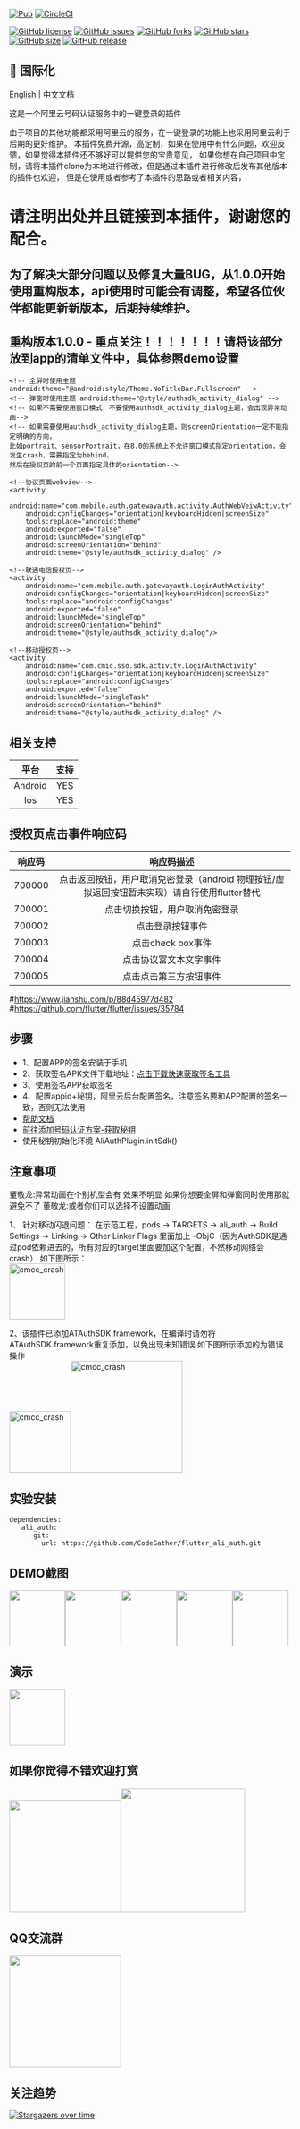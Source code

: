 [![Pub](https://img.shields.io/pub/v/ali_auth.svg)](https://pub.flutter-io.cn/packages/ali_auth)
[![CircleCI](https://circleci.com/gh/CodeGather/flutter_ali_auth/tree/master.svg?style=svg)](https://circleci.com/gh/CodeGather/flutter_ali_auth/tree/master)


[![GitHub license](https://img.shields.io/github/license/CodeGather/flutter_ali_auth?style=social)](https://github.com/CodeGather/flutter_ali_auth/blob/master/LICENSE)
[![GitHub issues](https://img.shields.io/github/issues/CodeGather/flutter_ali_auth?style=social)](https://github.com/CodeGather/flutter_ali_auth/issues)
[![GitHub forks](https://img.shields.io/github/forks/CodeGather/flutter_ali_auth?style=social)](https://github.com/CodeGather/flutter_ali_auth/network)
[![GitHub stars](https://img.shields.io/github/stars/CodeGather/flutter_ali_auth?style=social)](https://github.com/CodeGather/flutter_ali_auth/stargazers)
[![GitHub size](https://img.shields.io/github/repo-size/CodeGather/flutter_ali_auth?style=social)](https://github.com/CodeGather/flutter_ali_auth)
[![GitHub release](https://img.shields.io/github/v/release/CodeGather/flutter_ali_auth?style=social)](https://github.com/CodeGather/flutter_ali_auth/releases)

## :large_blue_circle: 国际化

[English](README.md) | 中文文档

这是一个阿里云号码认证服务中的一键登录的插件

由于项目的其他功能都采用阿里云的服务，在一键登录的功能上也采用阿里云利于后期的更好维护。
本插件免费开源，高定制，如果在使用中有什么问题，欢迎反馈，如果觉得本插件还不够好可以提供您的宝贵意见，
如果你想在自己项目中定制，请将本插件clone为本地进行修改，但是通过本插件进行修改后发布其他版本的插件也欢迎，
但是在使用或者参考了本插件的思路或者相关内容，   

# 请注明出处并且链接到本插件，谢谢您的配合。  

## 为了解决大部分问题以及修复大量BUG，从1.0.0开始使用重构版本，api使用时可能会有调整，希望各位伙伴都能更新新版本，后期持续维护。


## 重构版本1.0.0 - 重点关注！！！！！！！请将该部分放到app的清单文件中，具体参照demo设置

```
<!-- 全屏时使用主题 android:theme="@android:style/Theme.NoTitleBar.Fullscreen" -->
<!-- 弹窗时使用主题 android:theme="@style/authsdk_activity_dialog" -->
<!-- 如果不需要使用窗口模式，不要使用authsdk_activity_dialog主题，会出现异常动画-->
<!-- 如果需要使用authsdk_activity_dialog主题，则screenOrientation一定不能指定明确的方向，
比如portrait、sensorPortrait，在8.0的系统上不允许窗口模式指定orientation，会发生crash，需要指定为behind，
然后在授权页的前一个页面指定具体的orientation-->

<!--协议页面webview-->
<activity
    android:name="com.mobile.auth.gatewayauth.activity.AuthWebVeiwActivity"
    android:configChanges="orientation|keyboardHidden|screenSize"
    tools:replace="android:theme"
    android:exported="false"
    android:launchMode="singleTop"
    android:screenOrientation="behind"
    android:theme="@style/authsdk_activity_dialog" />

<!--联通电信授权页-->
<activity
    android:name="com.mobile.auth.gatewayauth.LoginAuthActivity"
    android:configChanges="orientation|keyboardHidden|screenSize"
    tools:replace="android:configChanges"
    android:exported="false"
    android:launchMode="singleTop"
    android:screenOrientation="behind"
    android:theme="@style/authsdk_activity_dialog"/>

<!--移动授权页-->
<activity
    android:name="com.cmic.sso.sdk.activity.LoginAuthActivity"
    android:configChanges="orientation|keyboardHidden|screenSize"
    tools:replace="android:configChanges"
    android:exported="false"
    android:launchMode="singleTask"
    android:screenOrientation="behind"
    android:theme="@style/authsdk_activity_dialog" />
```

## 相关支持

|    平台  | 支持  |
| :------:|:----:|
| Android  | YES |
| Ios      | YES |


## 授权⻚点击事件响应码 

|    响应码  | 响应码描述  |
| :--------:|:----------:|
| 700000    | 点击返回按钮，⽤户取消免密登录（android 物理按钮/虚拟返回按钮暂未实现）请自行使用flutter替代 |
| 700001    | 点击切换按钮，⽤户取消免密登录 |
| 700002    | 点击登录按钮事件 |
| 700003    | 点击check box事件 |
| 700004    | 点击协议富⽂本⽂字事件 |
| 700005    | 点击点击第三方按钮事件 |

#https://www.jianshu.com/p/88d45977d482
#https://github.com/flutter/flutter/issues/35784

## 步骤
- 1、配置APP的签名安装于手机
- 2、获取签名APK文件下载地址：[点击下载快速获取签名工具](https://docs-aliyun.cn-hangzhou.oss.aliyun-inc.com/assets/attach/87870/cn_zh/1534313766610/AppSignGet.apk)
- 3、使用签名APP获取签名
- 4、配置appid+秘钥，阿里云后台配置签名，注意签名要和APP配置的签名一致，否则无法使用
- [帮助文档](https://help.aliyun.com/product/75010.html)
- [前往添加号码认证方案-获取秘钥](https://dypns.console.aliyun.com/?spm=5176.12818093.favorites.ddypns.488716d0ttKe13#/)
- 使用秘钥初始化环境 AliAuthPlugin.initSdk()

## 注意事项

董敬龙:异常动画在个别机型会有 效果不明显  如果你想要全屏和弹窗同时使用那就避免不了
董敬龙:或者你们可以选择不设置动画

1、 针对移动闪退问题：
在示范工程，pods -> TARGETS -> ali_auth -> Build Settings -> Linking -> Other Linker Flags 里面加上 -ObjC（因为AuthSDK是通过pod依赖进去的，所有对应的target里面要加这个配置，不然移动网络会crash）
如下图所示：  
<img src="https://raw.githubusercontent.com/CodeGather/flutter_ali_auth/master/screenshots/error_add.jpg" alt="cmcc_crash" width="100">

2、该插件已添加ATAuthSDK.framework，在编译时请勿将ATAuthSDK.framework重复添加，以免出现未知错误
如下图所示添加的为错误操作  
<img src="https://raw.githubusercontent.com/CodeGather/flutter_ali_auth/master/screenshots/error_add.jpg" alt="cmcc_crash" width="110"><img src="https://raw.githubusercontent.com/CodeGather/flutter_ali_auth/master/screenshots/error_add2.png" alt="cmcc_crash" width="200">

## 实验安装    
```
dependencies:
   ali_auth:
      git:
        url: https://github.com/CodeGather/flutter_ali_auth.git
```

## DEMO截图    
  
<img src="https://raw.githubusercontent.com/CodeGather/flutter_ali_auth/master/screenshots/Screenshot_20220517_123128.jpg" width="100"><img src="https://raw.githubusercontent.com/CodeGather/flutter_ali_auth/master/screenshots/Screenshot_20220517_120625.jpg" width="100"><img src="https://raw.githubusercontent.com/CodeGather/flutter_ali_auth/master/screenshots/Screenshot_20220517_120629.jpg" width="100"><img src="https://raw.githubusercontent.com/CodeGather/flutter_ali_auth/master/screenshots/Screenshot_20220517_120634.jpg" width="100"><img src="https://raw.githubusercontent.com/CodeGather/flutter_ali_auth/master/screenshots/Screenshot_20220517_120649.jpg" width="100"> 
  
## 演示
  
<img src="https://raw.githubusercontent.com/CodeGather/flutter_ali_auth/master/screenshots/SVID_20220517_120504.gif" width="100"> 

## 如果你觉得不错欢迎打赏

<img src="https://raw.githubusercontent.com/CodeGather/flutter_ali_auth/master/screenshots/play_al.jpg" width="200"><img src="https://raw.githubusercontent.com/CodeGather/flutter_ali_auth/master/screenshots/play_wx.jpg" width="222">  

## QQ交流群

<img src="https://raw.githubusercontent.com/CodeGather/flutter_ali_auth/master/screenshots/play_qq.jpg" width="200">  

## 关注趋势

[![Stargazers over time](https://starchart.cc/CodeGather/flutter_ali_auth.svg)](https://starchart.cc/CodeGather/flutter_ali_auth)
